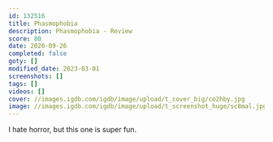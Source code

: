 ```yaml
---
id: 132516
title: Phasmophobia
description: Phasmophobia - Review
score: 80
date: 2020-09-26
completed: false
goty: []
modified_date: 2023-03-01
screenshots: []
tags: []
videos: []
cover: //images.igdb.com/igdb/image/upload/t_cover_big/co2hby.jpg
image: //images.igdb.com/igdb/image/upload/t_screenshot_huge/sc8mal.jpg
---
```

I hate horror, but this one is super fun.